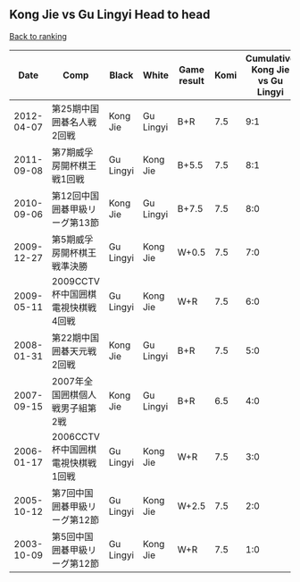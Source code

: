 ## Kong Jie vs Gu Lingyi Head to head

[Back to ranking](../../index.md)




| **Date** | **Comp** | **Black** | **White** | **Game result** | **Komi** | **Cumulative Kong Jie vs Gu Lingyi** | **Kong Jie streak** | **Gu Lingyi streak** | 
| --- | --- | --- | --- | --- | --- | --- | --- | --- |
| 2012-04-07 | 第25期中国囲碁名人戦2回戦 | Kong Jie | Gu Lingyi | B+R | 7.5 | 9:1 | 1 | 0 | 
| 2011-09-08 | 第7期威孚房開杯棋王戦1回戦 | Gu Lingyi | Kong Jie | B+5.5 | 7.5 | 8:1 | 0 | 1 | 
| 2010-09-06 | 第12回中国囲碁甲級リーグ第13節 | Kong Jie | Gu Lingyi | B+7.5 | 7.5 | 8:0 | 8 | 0 | 
| 2009-12-27 | 第5期威孚房開杯棋王戦準決勝 | Gu Lingyi | Kong Jie | W+0.5 | 7.5 | 7:0 | 7 | 0 | 
| 2009-05-11 | 2009CCTV杯中国囲棋電視快棋戦4回戦 | Gu Lingyi | Kong Jie | W+R | 7.5 | 6:0 | 6 | 0 | 
| 2008-01-31 | 第22期中国囲碁天元戦2回戦 | Kong Jie | Gu Lingyi | B+R | 7.5 | 5:0 | 5 | 0 | 
| 2007-09-15 | 2007年全国囲棋個人戦男子組第2戦 | Kong Jie | Gu Lingyi | B+R | 6.5 | 4:0 | 4 | 0 | 
| 2006-01-17 | 2006CCTV杯中国囲棋電視快棋戦1回戦 | Gu Lingyi | Kong Jie | W+R | 7.5 | 3:0 | 3 | 0 | 
| 2005-10-12 | 第7回中国囲碁甲級リーグ第12節 | Gu Lingyi | Kong Jie | W+2.5 | 7.5 | 2:0 | 2 | 0 | 
| 2003-10-09 | 第5回中国囲碁甲級リーグ第12節 | Gu Lingyi | Kong Jie | W+R | 7.5 | 1:0 | 1 | 0 |




